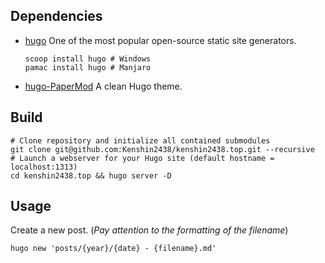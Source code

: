 ## Dependencies
+ [hugo](https://gohugo.io/) One of the most popular open-source static site generators.
  ```shell
  scoop install hugo # Windows
  pamac install hugo # Manjaro
  ```
+ [hugo-PaperMod](https://github.com/adityatelange/hugo-PaperMod) A clean Hugo theme.

## Build
```shell
# Clone repository and initialize all contained submodules
git clone git@github.com:Kenshin2438/kenshin2438.top.git --recursive
# Launch a webserver for your Hugo site (default hostname = localhost:1313)
cd kenshin2438.top && hugo server -D
```

## Usage
Create a new post. (*Pay attention to the formatting of the filename*)
```shell
hugo new 'posts/{year}/{date} - {filename}.md'
```
